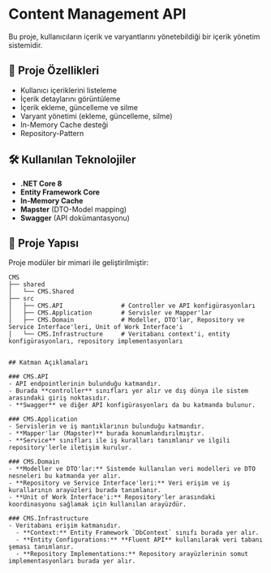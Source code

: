 # Content Management API

Bu proje, kullanıcıların içerik ve varyantlarını yönetebildiği bir içerik yönetim sistemidir. 

## 🚀 Proje Özellikleri

- Kullanıcı içeriklerini listeleme
- İçerik detaylarını görüntüleme
- İçerik ekleme, güncelleme ve silme
- Varyant yönetimi (ekleme, güncelleme, silme)
- In-Memory Cache desteği
- Repository-Pattern

## 🛠️ Kullanılan Teknolojiler

- **.NET Core 8**
- **Entity Framework Core**
- **In-Memory Cache**
- **Mapster** (DTO-Model mapping)
- **Swagger** (API dokümantasyonu)


## 📂 Proje Yapısı

Proje modüler bir mimari ile geliştirilmiştir:

```plaintext
CMS
├── shared
│   └── CMS.Shared
├── src
│   ├── CMS.API                # Controller ve API konfigürasyonları
│   ├── CMS.Application        # Servisler ve Mapper'lar
│   ├── CMS.Domain             # Modeller, DTO'lar, Repository ve Service Interface'leri, Unit of Work Interface'i
│   └── CMS.Infrastructure     # Veritabanı context'i, entity konfigürasyonları, repository implementasyonları


## Katman Açıklamaları

### CMS.API
- API endpointlerinin bulunduğu katmandır.  
- Burada **controller** sınıfları yer alır ve dış dünya ile sistem arasındaki giriş noktasıdır.  
- **Swagger** ve diğer API konfigürasyonları da bu katmanda bulunur.  

### CMS.Application
- Servislerin ve iş mantıklarının bulunduğu katmandır.  
- **Mapper'lar (Mapster)** burada konumlandırılmıştır.  
- **Service** sınıfları ile iş kuralları tanımlanır ve ilgili repository'lerle iletişim kurulur.  

### CMS.Domain
- **Modeller ve DTO'lar:** Sistemde kullanılan veri modelleri ve DTO nesneleri bu katmanda yer alır.  
- **Repository ve Service Interface'leri:** Veri erişim ve iş kurallarının arayüzleri burada tanımlanır.  
- **Unit of Work Interface'i:** Repository'ler arasındaki koordinasyonu sağlamak için kullanılan arayüzdür.  

### CMS.Infrastructure
- Veritabanı erişim katmanıdır.  
  - **Context:** Entity Framework `DbContext` sınıfı burada yer alır.  
  - **Entity Configurations:** **Fluent API** kullanılarak veri tabanı şeması tanımlanır.  
  - **Repository Implementations:** Repository arayüzlerinin somut implementasyonları burada yer alır.  


